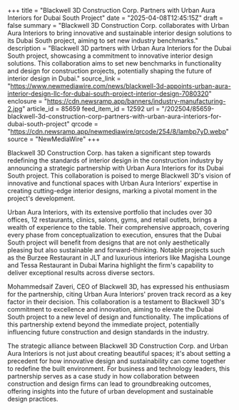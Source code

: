 +++
title = "Blackwell 3D Construction Corp. Partners with Urban Aura Interiors for Dubai South Project"
date = "2025-04-08T12:45:15Z"
draft = false
summary = "Blackwell 3D Construction Corp. collaborates with Urban Aura Interiors to bring innovative and sustainable interior design solutions to its Dubai South project, aiming to set new industry benchmarks."
description = "Blackwell 3D partners with Urban Aura Interiors for the Dubai South project, showcasing a commitment to innovative interior design solutions. This collaboration aims to set new benchmarks in functionality and design for construction projects, potentially shaping the future of interior design in Dubai."
source_link = "https://www.newmediawire.com/news/blackwell-3d-appoints-urban-aura-interior-design-llc-for-dubai-south-project-interior-design-7080320"
enclosure = "https://cdn.newsramp.app/banners/industry-manufacturing-2.jpg"
article_id = 85659
feed_item_id = 12592
url = "/202504/85659-blackwell-3d-construction-corp-partners-with-urban-aura-interiors-for-dubai-south-project"
qrcode = "https://cdn.newsramp.app/newmediawire/qrcode/254/8/lambp7yD.webp"
source = "NewMediaWire"
+++

<p>Blackwell 3D Construction Corp. has taken a significant step towards redefining the standards of interior design in the construction industry by announcing a strategic partnership with Urban Aura Interiors for its Dubai South project. This collaboration is poised to merge Blackwell 3D's vision of innovative and functional spaces with Urban Aura Interiors' expertise in creating cutting-edge interior designs, marking a pivotal moment in the project's development.</p><p>Urban Aura Interiors, with its extensive portfolio that includes over 30 offices, 12 restaurants, clinics, salons, gyms, and retail outlets, brings a wealth of experience to the table. Their comprehensive approach, covering every phase from conceptualization to execution, ensures that the Dubai South project will benefit from designs that are not only aesthetically pleasing but also sustainable and forward-thinking. Notable projects such as the Burzee Restaurant in JLT and luxurious interiors like Magisha Lounge and Tessa Restaurant in Dubai Marina highlight the firm's capability to deliver exceptional results across diverse sectors.</p><p>Mohammedsaif Zaveri, CEO of Blackwell 3D, has expressed his enthusiasm for the partnership, citing Urban Aura Interiors' proven track record as a key factor in their decision. This collaboration is a testament to Blackwell 3D's commitment to excellence and innovation, aiming to elevate the Dubai South project to a new level of design and functionality. The implications of this partnership extend beyond the immediate project, potentially influencing future construction and design standards in the industry.</p><p>The strategic alliance between Blackwell 3D Construction Corp. and Urban Aura Interiors is not just about creating beautiful spaces; it's about setting a precedent for how innovative design and sustainability can come together to redefine the built environment. For business and technology leaders, this partnership serves as a case study in how collaboration between construction and design firms can lead to groundbreaking outcomes, offering insights into the future of urban development and sustainable design practices.</p>